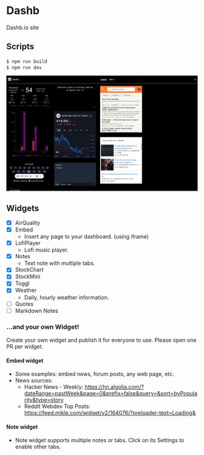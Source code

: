# Dashb

Dashb.io site

## Scripts

```
$ npm run build
$ npm run dev
```

[<img src="dashb-screenshot-01.png">](dashb-screenshot-01.png)

## Widgets

- [x] AirQuality
- [x] Embed
  - Insert any page to your dashboard. (using iframe)
- [x] LofiPlayer
  - Lofi music player.
- [x] Notes
  - Text note with multiple tabs.
- [x] StockChart
- [x] StockMini
- [x] Toggl
- [x] Weather
  - Daily, hourly weather information.
- [ ] Quotes
- [ ] Markdown Notes

### ...and your own Widget!

Create your own widget and publish it for everyone to use. Please open one PR per widget.

#### Embed widget

- Some examples: embed news, forum posts, any web page, etc.
- News sources:
  - Hacker News - Weekly: https://hn.algolia.com/?dateRange=pastWeek&page=0&prefix=false&query=&sort=byPopularity&type=story
  - Reddit Webdev Top Posts: https://feed.mikle.com/widget/v2/164076/?preloader-text=Loading&

#### Note widget

- Note widget supports multiple notes or tabs. Click on its Settings to enable other tabs.
